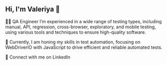 ## Hi, I'm Valeriya 👋
👩‍💻 QA Engineer
I’m experienced in a wide range of testing types, including manual, API, regression, cross-browser, exploratory, and mobile testing, using various tools and techniques to ensure high-quality software.

🔭 Currently, I am honing my skills in test automation, focusing on WebDriverIO with JavaScript to drive efficient and reliable automated tests.

🔗 Connect with me on LinkedIn

<!--
**valeriya-v/Valeriya-v** is a ✨ _special_ ✨ repository because its `README.md` (this file) appears on your GitHub profile.

Here are some ideas to get you started:

- 🔭 I’m currently working on ...
- 🌱 I’m currently learning ...
- 👯 I’m looking to collaborate on ...
- 🤔 I’m looking for help with ...
- 💬 Ask me about ...
- 📫 How to reach me: ...
- 😄 Pronouns: ...
- ⚡ Fun fact: ...
-->
